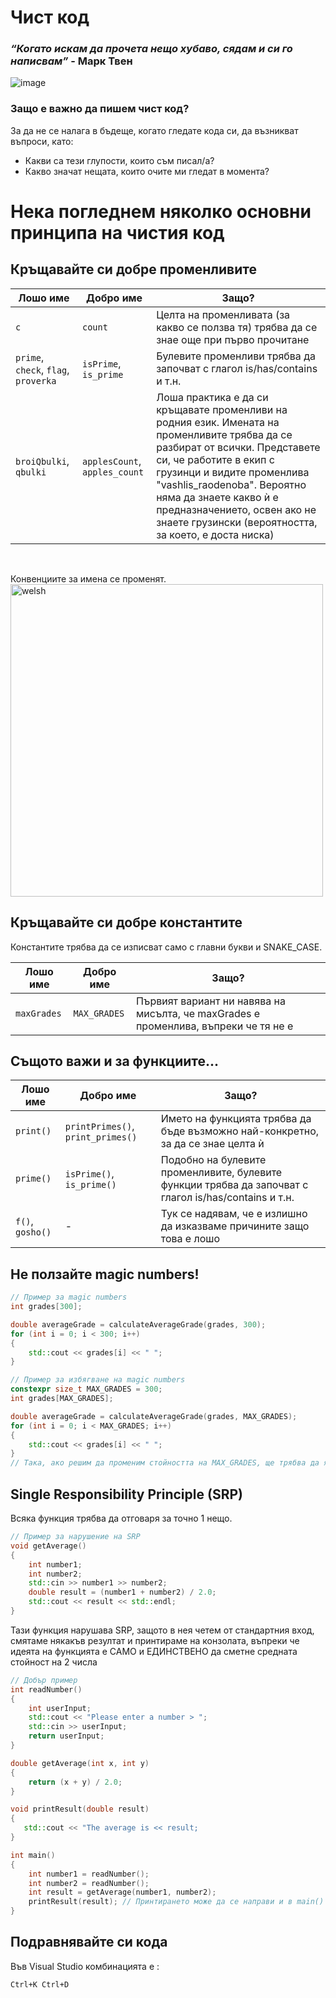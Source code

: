 # Чист код
### *“Когато искам да прочета нещо хубаво, сядам и си го написвам”* - Марк Твен
![image](https://user-images.githubusercontent.com/23183656/31388542-061e820c-ae01-11e7-9e63-1071116d7716.png)

### Защо е важно да пишем чист код?
За да не се налага в бъдеще, когато гледате кода си, да възникват въпроси, като:
- Какви са тези глупости, които съм писал/а?
- Какво значат нещата, които очите ми гледат в момента?

# Нека погледнем няколко основни принципа на чистия код
## Кръщавайте си добре променливите

| Лошо име                                         | Добро име                        | Защо?                                                           |
|--------------------------------------------      |-------------------              |------------------------------------------------------------------|
| `c`                                              | `count`                         | Целта на променливата (за какво се ползва тя) трябва да се знае още при първо прочитане |
| `prime`, `check`, `flag`, `proverka`             | `isPrime`, `is_prime`           | Булевите променливи трябва да започват с глагол is/has/contains и т.н. |
| `broiQbulki`, `qbulki`                           | `applesCount`, `apples_count`   | Лоша практика е да си кръщавате променливи на родния език. Имената на променливите трябва да се разбират от всички. Представете си, че работите в екип с грузинци и видите променлива "vashlis_raodenoba". Вероятно няма да знаете какво ѝ е предназначението, освен ако не знаете грузински (вероятността, за което, е доста ниска) |
</br>

Конвенциите за имена се променят. </br>
<img src="https://i.imgur.com/ZtIEZ4b.jpeg" alt="welsh" width="500"/>

## Кръщавайте си добре константите
Константите трябва да се изписват само с главни букви и SNAKE_CASE.

| Лошо име                                         | Добро име            | Защо?                                                           |           
|--------------------------------------------      |-------------------   |------------------------------------------------------------------|            
| `maxGrades`                                      |   `MAX_GRADES`       | Първият вариант ни навява на мисълта, че maxGrades е променлива, въпреки че тя не е |               
  
## Същото важи и за функциите...

| Лошо име          | Добро име                          | Защо?                                              |
|-------------------|--------------------                |----------------------------------------------------|
| `print()`         | `printPrimes()`, `print_primes()`  | Името на функцията трябва да бъде възможно най-конкретно, за да се знае целта ѝ                     |
| `prime()`         | `isPrime()`, `is_prime()`          | Подобно на булевите променливите, булевите функции трябва да започват с глагол is/has/contains и т.н.   |
| `f()`, `gosho()`  | -                                  | Тук се надявам, че е излишно да изказваме причините защо това е лошо  |

## Не ползайте magic numbers!
```c++
// Пример за magic numbers
int grades[300];

double averageGrade = calculateAverageGrade(grades, 300);
for (int i = 0; i < 300; i++)
{
    std::cout << grades[i] << " ";
}
```
```c++
// Пример за избягване на magic numbers
constexpr size_t MAX_GRADES = 300;
int grades[MAX_GRADES];

double averageGrade = calculateAverageGrade(grades, MAX_GRADES);
for (int i = 0; i < MAX_GRADES; i++)
{
    std::cout << grades[i] << " ";
}
// Така, ако решим да променим стойността на MAX_GRADES, ще трябва да я променим само на 1 място, а не на 3
```

## Single Responsibility Principle (SRP)
Всяка функция трябва да отговаря за точно 1 нещо.
```c++
// Пример за нарушение на SRP
void getAverage()
{
    int number1;
    int number2;
    std::cin >> number1 >> number2;
    double result = (number1 + number2) / 2.0;
    std::cout << result << std::endl;
}
```
Тази функция нарушава SRP, защото в нея четем от стандартния вход, смятаме някакъв резултат и принтираме на конзолата, въпреки че идеята на функцията е САМО и ЕДИНСТВЕНО да сметне средната стойност на 2 числа
  
```c++
// Добър пример
int readNumber()
{
    int userInput;
    std::cout << "Please enter a number > ";
    std::cin >> userInput;
    return userInput;
}

double getAverage(int x, int y)
{
    return (x + y) / 2.0;
}

void printResult(double result)
{
   std::cout << "The average is << result;
}

int main()
{
    int number1 = readNumber();
    int number2 = readNumber();
    int result = getAverage(number1, number2);
    printResult(result); // Принтирането може да се направи и в main()
}
```
## Подравнявайте си кода
Във Visual Studio комбинацията е : 
```
Ctrl+K Ctrl+D
```

